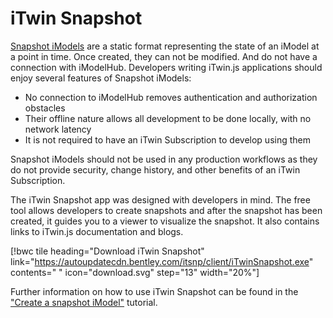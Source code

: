 # iTwin Snapshot

[Snapshot iModels]($docs/learning/backend/accessingimodels.md/#snapshot-imodels) are a static format representing the state of an iModel at a point in time. Once created, they can not be modified. And do not have a connection with iModelHub. Developers writing iTwin.js applications should enjoy several features of Snapshot iModels:

- No connection to iModelHub removes authentication and authorization obstacles
- Their offline nature allows all development to be done locally, with no network latency
- It is not required to have an iTwin Subscription to develop using them

Snapshot iModels should not be used in any production workflows as they do not provide security, change history, and other benefits of an iTwin Subscription.

The iTwin Snapshot app was designed with developers in mind. The free tool allows developers to create snapshots and after the snapshot has been created, it guides you to a viewer to visualize the snapshot. It also contains links to iTwin.js documentation and blogs.

[!bwc tile heading="Download iTwin Snapshot" link="https://autoupdatecdn.bentley.com/itsnp/client/iTwinSnapshot.exe" contents=" " icon="download.svg" step="13" width="20%"]

Further information on how to use iTwin Snapshot can be found in the ["Create a snapshot iModel"]($docs/learning/tutorials/create-test-imodel-offline.md) tutorial.
